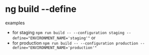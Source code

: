 # ng build --define

examples

- for staging `npm run build -- --configuration staging --define="ENVIRONMENT_NAME='staging'"` or
- for production `npm run build -- --configuration production --define="ENVIRONMENT_NAME='production'"`
